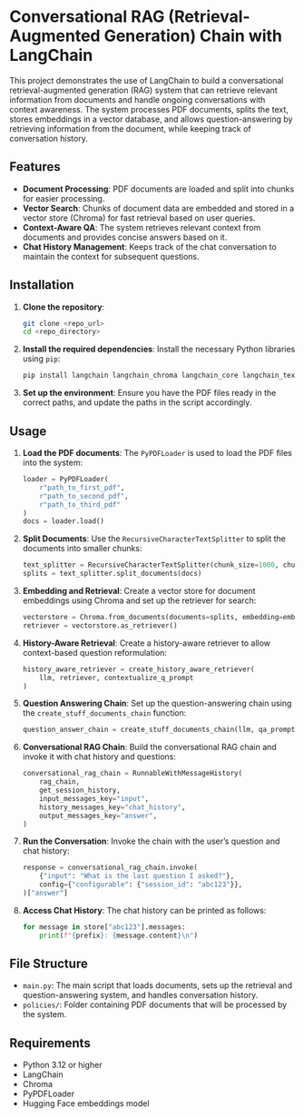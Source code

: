 # Conversational RAG (Retrieval-Augmented Generation) Chain with LangChain

This project demonstrates the use of LangChain to build a conversational retrieval-augmented generation (RAG) system that can retrieve relevant information from documents and handle ongoing conversations with context awareness. The system processes PDF documents, splits the text, stores embeddings in a vector database, and allows question-answering by retrieving information from the document, while keeping track of conversation history.

## Features
- **Document Processing**: PDF documents are loaded and split into chunks for easier processing.
- **Vector Search**: Chunks of document data are embedded and stored in a vector store (Chroma) for fast retrieval based on user queries.
- **Context-Aware QA**: The system retrieves relevant context from documents and provides concise answers based on it.
- **Chat History Management**: Keeps track of the chat conversation to maintain the context for subsequent questions.

## Installation

1. **Clone the repository**:

    ```bash
    git clone <repo_url>
    cd <repo_directory>
    ```

2. **Install the required dependencies**:
    Install the necessary Python libraries using `pip`:

    ```bash
    pip install langchain langchain_chroma langchain_core langchain_text_splitters
    ```

3. **Set up the environment**:
    Ensure you have the PDF files ready in the correct paths, and update the paths in the script accordingly.

## Usage

1. **Load the PDF documents**:
   The `PyPDFLoader` is used to load the PDF files into the system:

    ```python
    loader = PyPDFLoader(
        r"path_to_first_pdf",
        r"path_to_second_pdf",
        r"path_to_third_pdf"
    )
    docs = loader.load()
    ```

2. **Split Documents**:
   Use the `RecursiveCharacterTextSplitter` to split the documents into smaller chunks:

    ```python
    text_splitter = RecursiveCharacterTextSplitter(chunk_size=1000, chunk_overlap=200)
    splits = text_splitter.split_documents(docs)
    ```

3. **Embedding and Retrieval**:
   Create a vector store for document embeddings using Chroma and set up the retriever for search:

    ```python
    vectorstore = Chroma.from_documents(documents=splits, embedding=embeddings_model)
    retriever = vectorstore.as_retriever()
    ```

4. **History-Aware Retrieval**:
   Create a history-aware retriever to allow context-based question reformulation:

    ```python
    history_aware_retriever = create_history_aware_retriever(
        llm, retriever, contextualize_q_prompt
    )
    ```

5. **Question Answering Chain**:
   Set up the question-answering chain using the `create_stuff_documents_chain` function:

    ```python
    question_answer_chain = create_stuff_documents_chain(llm, qa_prompt)
    ```

6. **Conversational RAG Chain**:
   Build the conversational RAG chain and invoke it with chat history and questions:

    ```python
    conversational_rag_chain = RunnableWithMessageHistory(
        rag_chain,
        get_session_history,
        input_messages_key="input",
        history_messages_key="chat_history",
        output_messages_key="answer",
    )
    ```

7. **Run the Conversation**:
   Invoke the chain with the user’s question and chat history:

    ```python
    response = conversational_rag_chain.invoke(
        {"input": "What is the last question I asked?"},
        config={"configurable": {"session_id": "abc123"}},
    )["answer"]
    ```

8. **Access Chat History**:
   The chat history can be printed as follows:

    ```python
    for message in store["abc123"].messages:
        print(f"{prefix}: {message.content}\n")
    ```

## File Structure

- `main.py`: The main script that loads documents, sets up the retrieval and question-answering system, and handles conversation history.
- `policies/`: Folder containing PDF documents that will be processed by the system.

## Requirements

- Python 3.12 or higher
- LangChain
- Chroma
- PyPDFLoader
- Hugging Face embeddings model

